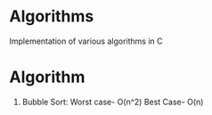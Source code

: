 # Algorithms
Implementation of various algorithms in C

# Algorithm
1. Bubble Sort: Worst case- O(n^2)
             Best Case- O(n)
